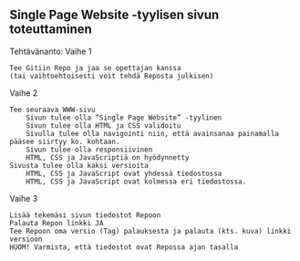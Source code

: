 Single Page Website -tyylisen sivun toteuttaminen
-------------------------------------------------
Tehtävänanto:
Vaihe 1
     
    Tee Gitiin Repo ja jaa se opettajan kanssa
    (tai vaihtoehtoisesti voit tehdä Reposta julkisen)

Vaihe 2
    
    Tee seuraava WWW-sivu
        Sivun tulee olla “Single Page Website” -tyylinen
        Sivun tulee olla HTML ja CSS validoitu
        Sivulla tulee olla navigointi niin, että avainsanaa painamalla pääsee siirtyy ko. kohtaan.
        Sivun tulee olla responsiivinen
        HTML, CSS ja JavaScriptiä on hyödynnetty
    Sivusta tulee olla kaksi versioita
        HTML, CSS ja JavaScript ovat yhdessä tiedostossa
        HTML, CSS ja JavaScript ovat kolmessa eri tiedostossa.
        
Vaihe 3
    
    Lisää tekemäsi sivun tiedostot Repoon
    Palauta Repon linkki JA
    Tee Repoon oma versio (Tag) palauksesta ja palauta (kts. kuva) linkki versioon
    HUOM! Varmista, että tiedostot ovat Repossa ajan tasalla
